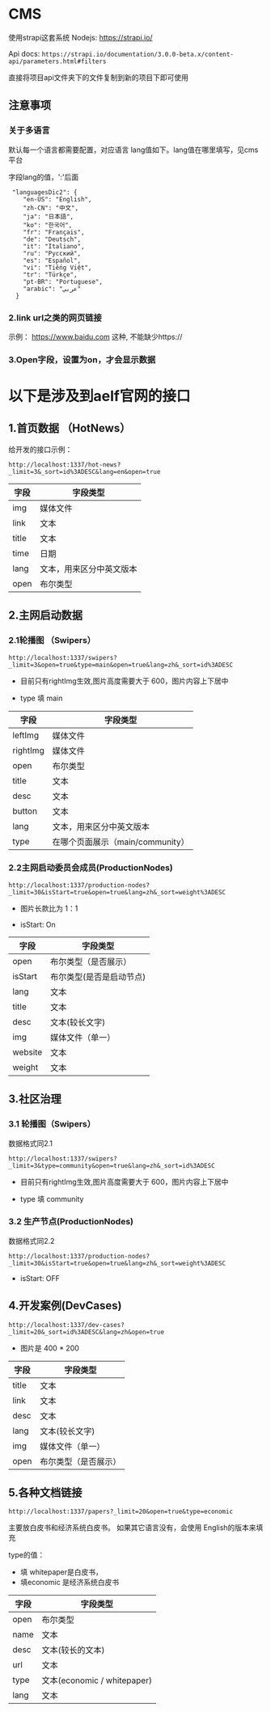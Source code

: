 # CMS

使用strapi这套系统
Nodejs: https://strapi.io/

Api docs: `https://strapi.io/documentation/3.0.0-beta.x/content-api/parameters.html#filters`

直接将项目api文件夹下的文件复制到新的项目下即可使用

## 注意事项

### 关于多语言

默认每一个语言都需要配置，对应语言 lang值如下。lang值在哪里填写，见cms平台

字段lang的值，':'后面

```text
 "languagesDic2": {
    "en-US": "English",
    "zh-CN": "中文",
    "ja": "日本語",
    "ko": "한국어",
    "fr": "Français",
    "de": "Deutsch",
    "it": "Italiano",
    "ru": "Pусский",
    "es": "Español",
    "vi": "Tiếng Việt",
    "tr": "Türkçe",
    "pt-BR": "Portuguese",
    "arabic": "عربي"
  }
```

### 2.link url之类的网页链接

示例：
https://www.baidu.com 这种, 不能缺少https://

### 3.Open字段，设置为on，才会显示数据


# 以下是涉及到aelf官网的接口

## 1.首页数据 （HotNews）

给开发的接口示例：

`http://localhost:1337/hot-news?_limit=3&_sort=id%3ADESC&lang=en&open=true`

| 字段 | 字段类型 |
| --- | --- |
| img | 媒体文件  |
| link | 文本 |
| title | 文本 |
| time | 日期 |
| lang | 文本，用来区分中英文版本 |
| open | 布尔类型 |

## 2.主网启动数据

### 2.1轮播图 （Swipers）

`http://localhost:1337/swipers?_limit=3&open=true&type=main&open=true&lang=zh&_sort=id%3ADESC`

- 目前只有rightImg生效,图片高度需要大于 600，图片内容上下居中

- type 填 main

| 字段 | 字段类型 |
| --- | --- |
| leftImg | 媒体文件 |
| rightImg | 媒体文件 |
| open | 布尔类型 |
| title | 文本 |
| desc | 文本 |
| button | 文本 |
| lang | 文本，用来区分中英文版本 |
| type | 在哪个页面展示（main/community） |

### 2.2主网启动委员会成员(ProductionNodes)

`http://localhost:1337/production-nodes?_limit=30&isStart=true&open=true&lang=zh&_sort=weight%3ADESC`

- 图片长款比为 1：1

- isStart: On

| 字段 | 字段类型 |
| --- | --- |
| open | 布尔类型（是否展示） |
| isStart | 布尔类型(是否是启动节点) |
| lang | 文本 |
| title | 文本 |
| desc | 文本(较长文字) |
| img | 媒体文件（单一） |
| website | 文本 |
| weight | 文本 |

## 3.社区治理

### 3.1 轮播图（Swipers）

数据格式同2.1

`http://localhost:1337/swipers?_limit=3&type=community&open=true&lang=zh&_sort=id%3ADESC`

- 目前只有rightImg生效,图片高度需要大于 600，图片内容上下居中

- type 填 community

### 3.2 生产节点(ProductionNodes)

数据格式同2.2

`http://localhost:1337/production-nodes?_limit=30&isStart=true&open=true&lang=zh&_sort=weight%3ADESC`

- isStart: OFF

## 4.开发案例(DevCases)

`http://localhost:1337/dev-cases?_limit=20&_sort=id%3ADESC&lang=zh&open=true`

- 图片是 400 * 200

| 字段 | 字段类型 |
| --- | --- |
| title | 文本 |
| link | 文本 |
| desc | 文本 |
| lang | 文本(较长文字) |
| img | 媒体文件（单一） |
| open | 布尔类型（是否展示） |

## 5.各种文档链接

`http://localhost:1337/papers?_limit=20&open=true&type=economic`

主要放白皮书和经济系统白皮书。
如果其它语言没有，会使用 English的版本来填充

type的值：

- 填 whitepaper是白皮书，
- 填economic 是经济系统白皮书

| 字段 | 字段类型 |
| --- | --- |
| open | 布尔类型 |
| name | 文本 |
| desc | 文本(较长的文本) |
| url | 文本 |
| type | 文本(economic / whitepaper) |
| lang | 文本 |
